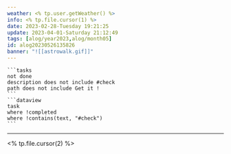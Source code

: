 ```yaml
---
weather: <% tp.user.getWeather() %>
info: <% tp.file.cursor(1) %>
date: 2023-02-28-Tuesday 19:21:25
update: 2023-04-01-Saturday 21:12:49
tags: [alog/year2023,alog/month05]
id: alog20230526135826
banner: "![[astrowalk.gif]]"
---
```

````ad-todo
```tasks
not done
description does not include #check
path does not include Get it !
```
```dataview
task
where !completed
where !contains(text, "#check")
```
````
---

<% tp.file.cursor(2) %>
